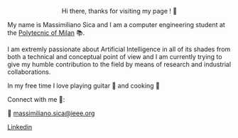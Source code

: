  <p align = 'center' > Hi there, thanks for visiting my page ! 👋 </p>

My name is Massimiliano Sica and I am a computer engineering student at the [Polytecnic of Milan](https://www.polimi.it/en/) :books:. 

I am extremly passionate about Artificial Intelligence in all of its shades from both a technical and conceptual point of view and I am currently trying to give my humble contribution to the field by means of research and industrial collaborations. 

In my free time I love playing guitar :guitar: and cooking :spaghetti:

Connect with me 🤝: 

:email: massimiliano.sica@ieee.org

[Linkedin](https://www.linkedin.com/in/massimiliano-sica/)




<!--
**MasSica/MasSica** is a ✨ _special_ ✨ repository because its `README.md` (this file) appears on your GitHub profile.

Here are some ideas to get you started:

- 🔭 I’m currently working on ...
- 🌱 I’m currently learning ...
- 👯 I’m looking to collaborate on ...
- 🤔 I’m looking for help with ...
- 💬 Ask me about ...
- 📫 How to reach me: ...
- 😄 Pronouns: ...
- ⚡ Fun fact: ...
-->
